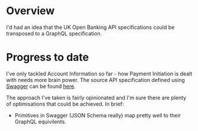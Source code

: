 Overview
===

I'd had an idea that the UK Open Banking API specifications could be transposed to a GraphQL specification. 

Progress to date
===

I've only tackled Account Information so far - how Payment Initiation is dealt with needs more brain power. The source API specification defined using [Swagger](https://github.com/OAI/OpenAPI-Specification/blob/master/versions/2.0.md) can be found [here](https://github.com/OpenBankingUK/read-write-api-specs/blob/v3.1.0/dist/account-info-swagger.json).

The approach I've taken is fairly opinionated and I'm sure there are plenty of optimisations that could be achieved. In brief:

* Primitives in Swagger (JSON Schema really) map pretty well to their GraphQL equivilents.

